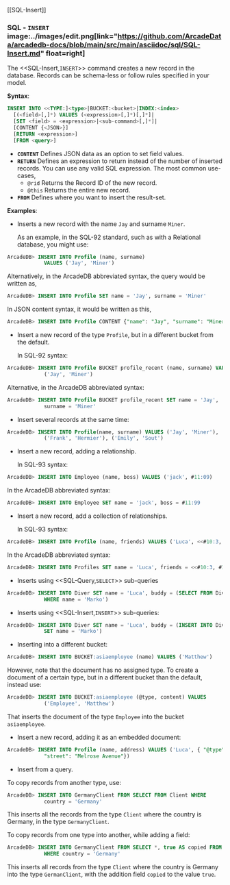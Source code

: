 [[SQL-Insert]]
### SQL - `INSERT` image:../images/edit.png[link="https://github.com/ArcadeData/arcadedb-docs/blob/main/src/main/asciidoc/sql/SQL-Insert.md" float=right]

The <<SQL-Insert,`INSERT`>> command creates a new record in the database.  Records can be schema-less or follow rules specified in your model.

**Syntax**:

```sql
INSERT INTO <<TYPE:]<type>|BUCKET:<bucket>|INDEX:<index>
  [(<field>[,]*) VALUES (<expression>[,]*)[,]*]|
  [SET <field> = <expression>|<sub-command>[,]*]|
  [CONTENT {<JSON>}]
  [RETURN <expression>] 
  [FROM <query>]
```

- **`CONTENT`** Defines JSON data as an option to set field values.
- **`RETURN`** Defines an expression to return instead of the number of inserted records.  You can use any valid SQL expression.  The most common use-cases,
  - `@rid` Returns the Record ID of the new record.
  - `@this` Returns the entire new record.
- **`FROM`** Defines where you want to insert the result-set.

**Examples**:

- Inserts a new record with the name `Jay` and surname `Miner`.

  As an example, in the SQL-92 standard, such as with a Relational database, you might use:

```sql
ArcadeDB> INSERT INTO Profile (name, surname) 
            VALUES ('Jay', 'Miner')
```

  Alternatively, in the ArcadeDB abbreviated syntax, the query would be written as,

```sql
ArcadeDB> INSERT INTO Profile SET name = 'Jay', surname = 'Miner'
```

  In JSON content syntax, it would be written as this,

```sql
ArcadeDB> INSERT INTO Profile CONTENT {"name": "Jay", "surname": "Miner"}
```

- Insert a new record of the type `Profile`, but in a different bucket from the default.  

  In SQL-92 syntax:

```sql
ArcadeDB> INSERT INTO Profile BUCKET profile_recent (name, surname) VALUES 
            ('Jay', 'Miner')
```

Alternative, in the ArcadeDB abbreviated syntax:

```sql
ArcadeDB> INSERT INTO Profile BUCKET profile_recent SET name = 'Jay', 
            surname = 'Miner'
```

- Insert several records at the same time:

```sql
ArcadeDB> INSERT INTO Profile(name, surname) VALUES ('Jay', 'Miner'), 
            ('Frank', 'Hermier'), ('Emily', 'Sout')
```

- Insert a new record, adding a relationship.

  In SQL-93 syntax:

```sql
ArcadeDB> INSERT INTO Employee (name, boss) VALUES ('jack', #11:09)
```

  In the ArcadeDB abbreviated syntax:

```sql
ArcadeDB> INSERT INTO Employee SET name = 'jack', boss = #11:99
```

- Insert a new record, add a collection of relationships.

  In SQL-93 syntax:

```sql
ArcadeDB> INSERT INTO Profile (name, friends) VALUES ('Luca', <<#10:3, #10:4])
```

  In the ArcadeDB abbreviated syntax:

```sql
ArcadeDB> INSERT INTO Profiles SET name = 'Luca', friends = <<#10:3, #10:4]
```

- Inserts using <<SQL-Query,`SELECT`>> sub-queries

```sql
ArcadeDB> INSERT INTO Diver SET name = 'Luca', buddy = (SELECT FROM Diver 
            WHERE name = 'Marko')
```

- Inserts using <<SQL-Insert,`INSERT`>> sub-queries:

```sql
ArcadeDB> INSERT INTO Diver SET name = 'Luca', buddy = (INSERT INTO Diver 
            SET name = 'Marko')
```

- Inserting into a different bucket:

```sql
ArcadeDB> INSERT INTO BUCKET:asiaemployee (name) VALUES ('Matthew')
```

  However, note that the document has no assigned type.  To create a document of a certain type, but in a different bucket than the default, instead use:

```sql
ArcadeDB> INSERT INTO BUCKET:asiaemployee (@type, content) VALUES 
            ('Employee', 'Matthew')
```

  That inserts the document of the type `Employee` into the bucket `asiaemployee`.

- Insert a new record, adding it as an embedded document:

```sql
ArcadeDB> INSERT INTO Profile (name, address) VALUES ('Luca', { "@type": "d", 
            "street": "Melrose Avenue"})
```

- Insert from a query.

To copy records from another type, use:

```sql
ArcadeDB> INSERT INTO GermanyClient FROM SELECT FROM Client WHERE 
            country = 'Germany'
```

This inserts all the records from the type `Client` where the country is Germany, in the type `GermanyClient`.

To copy records from one type into another, while adding a field:

```sql
ArcadeDB> INSERT INTO GermanyClient FROM SELECT *, true AS copied FROM Client 
            WHERE country = 'Germany'
```

  This inserts all records from the type `Client` where the country is Germany into the type `GermanClient`, with the addition field `copied` to the value `true`.
